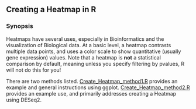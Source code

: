 ## Creating a Heatmap in R

### Synopsis
Heatmaps have several uses, especially in Bioinformatics and the visualization of Biological data.  At a basic level, a heatmap contrasts multiple data points, and uses a color scale to show quantitative (usually gene expression) values.  Note that a heatmap is **not** a statistical comparison by default, meaning unless you specify filtering by pvalues, R will not do this for you!

There are two methods listed.  [Create_Heatmap_method1.R](https://github.com/scienceystuff/Create_Heatmap_in_R/blob/master/Create_Heatmap_method1.R) provides an example and general instructions using ggplot.  [Create_Heatmap_method2.R](https://github.com/scienceystuff/Create_Heatmap_in_R/blob/master/Create_Heatmap_method2.R) provides an example use, and primarily addresses creating a Heatmap using DESeq2.

